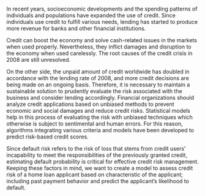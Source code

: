 In recent years, socioeconomic developments and the spending patterns of individuals and populations have expanded the use of credit. Since individuals use credit to 
fulfill various needs, lending has started to produce more revenue for banks and other financial institutions. 

Credit can boost the economy and solve cash-related issues in the markets when used properly. Nevertheless, they inflict damages and disruption to the economy when used carelessly. 
The root causes of the credit crisis in 2008 are still unresolved. 

On the other side, the unpaid amount of credit worldwide has doubled in accordance with the lending rate of 2008, and more credit decisions are being made 
on an ongoing basis. Therefore, it is necessary to maintain a sustainable solution to prudently evaluate the risk associated with the business and consider lending accordingly.
Financial organizations should analyze credit applications based on unbiased methods to prevent economic and social damages and reduce credit risks. Statistical models help in 
this process of evaluating the risk with unbiased techniques which otherwise is subject to sentimental and human errors. For this reason, algorithms integrating various 
criteria and models have been developed to predict risk-based credit scores. 

Since default risk refers to the risk of loss that stems from credit users’ incapability to meet 
the responsibilities of the previously granted credit, estimating default probability is critical for 
effective credit risk management. Keeping these factors in mind, we want 
to create a model to assess credit risk of a home loan applicant based on characteristic of the applicant; 
including past payment behavior and predict the applicant’s likelihood to default.
